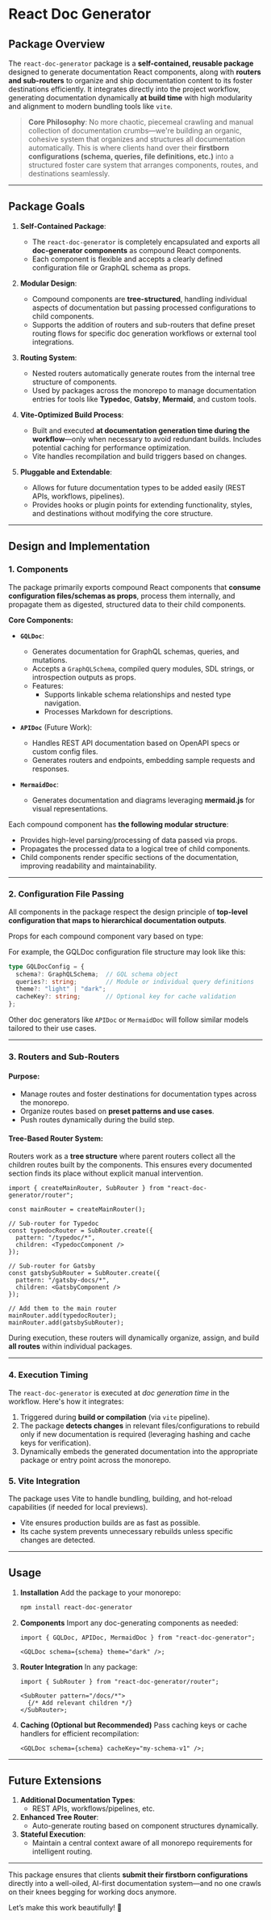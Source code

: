 # React Doc Generator

## **Package Overview**

The `react-doc-generator` package is a **self-contained, reusable package** designed to generate documentation React components, along with **routers and sub-routers** to organize and ship documentation content to its foster destinations efficiently. It integrates directly into the project workflow, generating documentation dynamically **at build time** with high modularity and alignment to modern bundling tools like `vite`.

> **Core Philosophy**: No more chaotic, piecemeal crawling and manual collection of documentation crumbs—we're building an organic, cohesive system that organizes and structures all documentation automatically. This is where clients hand over their **firstborn configurations (schema, queries, file definitions, etc.)** into a structured foster care system that arranges components, routes, and destinations seamlessly.

---

## **Package Goals**

1. **Self-Contained Package**:
   - The `react-doc-generator` is completely encapsulated and exports all **doc-generator components** as compound React components.
   - Each component is flexible and accepts a clearly defined configuration file or GraphQL schema as props.

2. **Modular Design**:
   - Compound components are **tree-structured**, handling individual aspects of documentation but passing processed configurations to child components.
   - Supports the addition of routers and sub-routers that define preset routing flows for specific doc generation workflows or external tool integrations.

3. **Routing System**:
   - Nested routers automatically generate routes from the internal tree structure of components.
   - Used by packages across the monorepo to manage documentation entries for tools like **Typedoc**, **Gatsby**, **Mermaid**, and custom tools.

4. **Vite-Optimized Build Process**:
   - Built and executed **at documentation generation time during the workflow**—only when necessary to avoid redundant builds. Includes potential caching for performance optimization.
   - Vite handles recompilation and build triggers based on changes.

5. **Pluggable and Extendable**:
   - Allows for future documentation types to be added easily (REST APIs, workflows, pipelines).
   - Provides hooks or plugin points for extending functionality, styles, and destinations without modifying the core structure.

---

## **Design and Implementation**

### **1. Components**

The package primarily exports compound React components that **consume configuration files/schemas as props**, process them internally, and propagate them as digested, structured data to their child components.

**Core Components:**
- **`GQLDoc`**:  
  - Generates documentation for GraphQL schemas, queries, and mutations.
  - Accepts a `GraphQLSchema`, compiled query modules, SDL strings, or introspection outputs as props.
  - Features:
    - Supports linkable schema relationships and nested type navigation.
    - Processes Markdown for descriptions.

- **`APIDoc`** (Future Work):  
  - Handles REST API documentation based on OpenAPI specs or custom config files.
  - Generates routers and endpoints, embedding sample requests and responses.

- **`MermaidDoc`**:
  - Generates documentation and diagrams leveraging **mermaid.js** for visual representations.

Each compound component has **the following modular structure**:
- Provides high-level parsing/processing of data passed via props.
- Propagates the processed data to a logical tree of child components.
- Child components render specific sections of the documentation, improving readability and maintainability.

---

### **2. Configuration File Passing**

All components in the package respect the design principle of **top-level configuration that maps to hierarchical documentation outputs**.

Props for each compound component vary based on type:

For example, the GQLDoc configuration file structure may look like this:
```ts
type GQLDocConfig = {
  schema?: GraphQLSchema;  // GQL schema object
  queries?: string;        // Module or individual query definitions
  theme?: "light" | "dark";
  cacheKey?: string;       // Optional key for cache validation
};
```

Other doc generators like `APIDoc` or `MermaidDoc` will follow similar models tailored to their use cases.

---

### **3. Routers and Sub-Routers**

#### **Purpose:**
- Manage routes and foster destinations for documentation types across the monorepo.
- Organize routes based on **preset patterns and use cases**.
- Push routes dynamically during the build step.

#### **Tree-Based Router System:**
Routers work as a **tree structure** where parent routers collect all the children routes built by the components. This ensures every documented section finds its place without explicit manual intervention.

```tsx
import { createMainRouter, SubRouter } from "react-doc-generator/router";

const mainRouter = createMainRouter();

// Sub-router for Typedoc
const typedocRouter = SubRouter.create({
  pattern: "/typedoc/*",
  children: <TypedocComponent />
});

// Sub-router for Gatsby
const gatsbySubRouter = SubRouter.create({
  pattern: "/gatsby-docs/*",
  children: <GatsbyComponent />
});

// Add them to the main router
mainRouter.add(typedocRouter);
mainRouter.add(gatsbySubRouter);
```

During execution, these routers will dynamically organize, assign, and build **all routes** within individual packages.

---

### **4. Execution Timing**

The `react-doc-generator` is executed at *doc generation time* in the workflow. Here's how it integrates:

1. Triggered during **build or compilation** (via `vite` pipeline).
2. The package **detects changes** in relevant files/configurations to rebuild only if new documentation is required (leveraging hashing and cache keys for verification).
3. Dynamically embeds the generated documentation into the appropriate package or entry point across the monorepo.

### **5. Vite Integration**

The package uses Vite to handle bundling, building, and hot-reload capabilities (if needed for local previews).

- Vite ensures production builds are as fast as possible.
- Its cache system prevents unnecessary rebuilds unless specific changes are detected.

---

## **Usage**

1. **Installation**
   Add the package to your monorepo:
   ```bash
   npm install react-doc-generator
   ```

2. **Components**
   Import any doc-generating components as needed:
   ```tsx
   import { GQLDoc, APIDoc, MermaidDoc } from "react-doc-generator";

   <GQLDoc schema={schema} theme="dark" />;
   ```

3. **Router Integration**
   In any package:
   ```tsx
   import { SubRouter } from "react-doc-generator/router";

   <SubRouter pattern="/docs/*">
     {/* Add relevant children */}
   </SubRouter>;
   ```

4. **Caching (Optional but Recommended)**
   Pass caching keys or cache handlers for efficient recompilation:
   ```tsx
   <GQLDoc schema={schema} cacheKey="my-schema-v1" />;
   ```

---

## **Future Extensions**

1. **Additional Documentation Types**:
   - REST APIs, workflows/pipelines, etc.
2. **Enhanced Tree Router**:
   - Auto-generate routing based on component structures dynamically.
3. **Stateful Execution**:
   - Maintain a central context aware of all monorepo requirements for intelligent routing.

---

This package ensures that clients **submit their firstborn configurations** directly into a well-oiled, AI-first documentation system—and no one crawls on their knees begging for working docs anymore.

Let’s make this work beautifully! 🚀